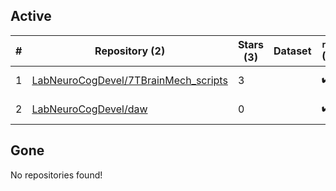 ## Active
| # | Repository (2) | Stars (3) | Dataset | `run` (2) | `containers-run` | Last Modified |
| --- | --- | --- | --- | --- | --- | --- |
| 1 | [LabNeuroCogDevel/7TBrainMech_scripts](https://github.com/LabNeuroCogDevel/7TBrainMech_scripts) | 3 |  | :heavy_check_mark: |  | 2024-04-22 17:55:01+00:00 |
| 2 | [LabNeuroCogDevel/daw](https://github.com/LabNeuroCogDevel/daw) | 0 |  | :heavy_check_mark: |  | 2024-02-23 16:02:07+00:00 |

## Gone
No repositories found!

